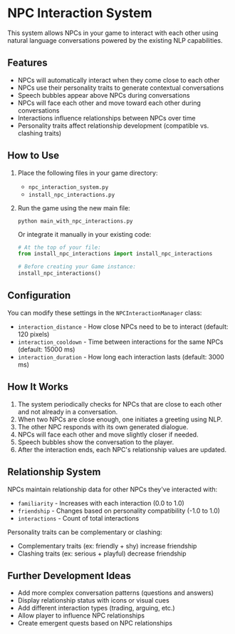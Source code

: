 # NPC Interaction System

This system allows NPCs in your game to interact with each other using natural language conversations powered by the existing NLP capabilities.

## Features

- NPCs will automatically interact when they come close to each other
- NPCs use their personality traits to generate contextual conversations
- Speech bubbles appear above NPCs during conversations
- NPCs will face each other and move toward each other during conversations
- Interactions influence relationships between NPCs over time
- Personality traits affect relationship development (compatible vs. clashing traits)

## How to Use

1. Place the following files in your game directory:
   - `npc_interaction_system.py`
   - `install_npc_interactions.py`

2. Run the game using the new main file:
   ```
   python main_with_npc_interactions.py
   ```

   Or integrate it manually in your existing code:
   ```python
   # At the top of your file:
   from install_npc_interactions import install_npc_interactions
   
   # Before creating your Game instance:
   install_npc_interactions()
   ```

## Configuration

You can modify these settings in the `NPCInteractionManager` class:

- `interaction_distance` - How close NPCs need to be to interact (default: 120 pixels)
- `interaction_cooldown` - Time between interactions for the same NPCs (default: 15000 ms)
- `interaction_duration` - How long each interaction lasts (default: 3000 ms)

## How It Works

1. The system periodically checks for NPCs that are close to each other and not already in a conversation.
2. When two NPCs are close enough, one initiates a greeting using NLP.
3. The other NPC responds with its own generated dialogue.
4. NPCs will face each other and move slightly closer if needed.
5. Speech bubbles show the conversation to the player.
6. After the interaction ends, each NPC's relationship values are updated.

## Relationship System

NPCs maintain relationship data for other NPCs they've interacted with:

- `familiarity` - Increases with each interaction (0.0 to 1.0)
- `friendship` - Changes based on personality compatibility (-1.0 to 1.0)
- `interactions` - Count of total interactions

Personality traits can be complementary or clashing:
- Complementary traits (ex: friendly + shy) increase friendship
- Clashing traits (ex: serious + playful) decrease friendship

## Further Development Ideas

- Add more complex conversation patterns (questions and answers)
- Display relationship status with icons or visual cues
- Add different interaction types (trading, arguing, etc.)
- Allow player to influence NPC relationships
- Create emergent quests based on NPC relationships
